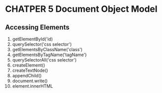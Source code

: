 # CHATPER 5 Document Object Model
## Accessing Elements
1. getElementById('id)
1. querySelector('css selector')
1. getElementsByClassName('class')
1. getElementsByTagName('tagName')
1. querySelectorAll('css selector')
1. createElement()
1. createTextNode()
1. appendChild()
1. document.write()
1. element.innerHTML

